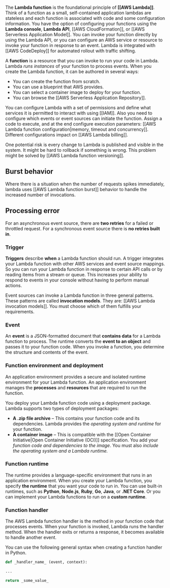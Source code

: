 The **Lambda function** is the foundational principle of **[[AWS Lambda]]**. Think of a function as a small, self-contained application lambdas are stateless and each function is associated with code and some configuration information. You have the option of configuring your functions using the **Lambda console**, **Lambda API**, [[AWS CloudFormation]], or [[AWS Serverless Application Model]]. You can invoke your function directly by using the Lambda API, or you can configure an AWS service or resource to invoke your function in response to an event. Lambda is integrated with [[AWS CodeDeploy]] for automated rollout with traffic shifting.

A **function** is a resource that you can invoke to run your code in Lambda. Lambda *runs instances* of your function to process events. When you create the Lambda function, it can be authored in several ways:

- You can create the function from scratch.
- You can use a blueprint that AWS provides.
- You can select a container image to deploy for your function.
- You can browse the [[AWS Serverless Application Repository]].

You can configure Lambda with a set of permissions and define what services it is permitted to interact with using [[IAM]]. Also you need to configure which events or event sources can initiate the function. Assign a code to execute, and at the end configure execution parameters: [[AWS Lambda function configuration|memory, timeout and concurrency]]. Different configurations impact on [[AWS Lambda billing]].

One potential risk is every change to Lambda is published and visible in the system. It might be hard to rollback if something is wrong. This problem might be solved by [[AWS Lambda function versioning]].

## Burst behavior

Where there is a situation when the number of requests spikes immediately, lambda uses [[AWS Lambda function burst]] behavior to handle the increased number of invocations.

## Processing error

For an asynchronous event source, there are **two retries** for a failed or throttled request. For a synchronous event source there is **no retries built in**.

### Trigger

**Triggers** describe **when** a Lambda function should run. A trigger integrates your Lambda function with other AWS services and event source mappings. So you can run your Lambda function in response to certain API calls or by reading items from a stream or queue. This increases your ability to respond to events in your console without having to perform manual actions.

Event sources can invoke a Lambda function in three general patterns. These patterns are called **invocation models**. They are: [[AWS Lambda invocation models]]. You must choose which of them fulfills your requirements.

### Event

An **event** is a JSON-formatted document that **contains data** for a Lambda function to process. The runtime converts the **event to an object** and passes it to your function code. When you invoke a function, you determine the structure and contents of the event.

### Function environment and deployment 

An application environment provides a secure and isolated runtime environment for your Lambda function. An application environment manages the **processes** and **resources** that are required to run the function.

You deploy your Lambda function code using a deployment package. Lambda supports two types of deployment packages:

- **A .zip file archive** – This contains your function code and its dependencies. Lambda provides the *operating system and runtime* for your function.
- **A container image** – This is compatible with the [[Open Container Initiative|Open Container Initiative (OCI)]] specification. You add your *function code and dependencies to the image*. You must also *include the operating system and a Lambda runtime.*

### Function runtime

The runtime provides a language-specific environment that runs in an application environment. When you create your Lambda function, you specify **the runtime** that you want your code to run in. You can use built-in runtimes, such as **Python**, **Node.js**, **Ruby**, **Go**, **Java**, or **.NET Core**. Or you can implement your Lambda functions to run on a **custom runtime**.

### Function handler

The AWS Lambda function handler is the method in your function code that processes events. When your function is invoked, Lambda runs the handler method. When the handler exits or returns a response, it becomes available to handle another event. 

You can use the following general syntax when creating a function handler in Python.

```python
def _handler_name_ (event, context):

...

return _some_value_
```